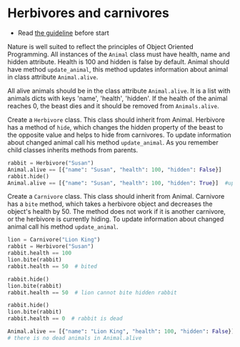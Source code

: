 # Herbivores and carnivores

- Read [the guideline](https://github.com/mate-academy/py-task-guideline/blob/main/README.md) before start


Nature is well suited to reflect the principles of Object Oriented Programming. 
All instances of the `Animal` class must have health, name and hidden attribute. 
Health is 100 and hidden is false by default. Animal should have method 
`update_animal`, this method updates information about animal in class 
attribute `Animal.alive`.

All alive animals should be in the class attribute `Animal.alive`. 
It is a list with animals dicts with keys 'name', 'health', 'hidden'.
If the health of the animal reaches 0, the beast dies and it should 
be removed from `Animals.alive`.

Create a `Herbivore` class. This class should inherit from Animal. 
Herbivore has a method of `hide`, which changes 
the hidden property of the beast to the opposite value and helps to hide 
from carnivores. To update information about changed animal call his method 
`update_animal`. As you remember child classes inherits methods from parents.
```python
rabbit = Herbivore("Susan")
Animal.alive == [{"name": "Susan", "health": 100, "hidden": False}]
rabbit.hide()
Animal.alive == [{"name": "Susan", "health": 100, "hidden": True}]  #updated
```

Create a `Сarnivore` class. This class should inherit from Animal. 
Carnivore has a `bite` method, which takes a 
herbivore object and decreases the object's health by 50. The method 
does not work if it is another сarnivore, or the herbivore is currently hiding.
To update information about changed animal call his method `update_animal`.
```python
lion = Carnivore("Lion King")
rabbit = Herbivore("Susan")
rabbit.health == 100
lion.bite(rabbit)
rabbit.health == 50  # bited

rabbit.hide()
lion.bite(rabbit)
rabbit.health == 50  # lion cannot bite hidden rabbit

rabbit.hide()
lion.bite(rabbit)
rabbit.health == 0  # rabbit is dead

Animal.alive == [{"name": "Lion King", "health": 100, "hidden": False}]
# there is no dead animals in Animal.alive
```


